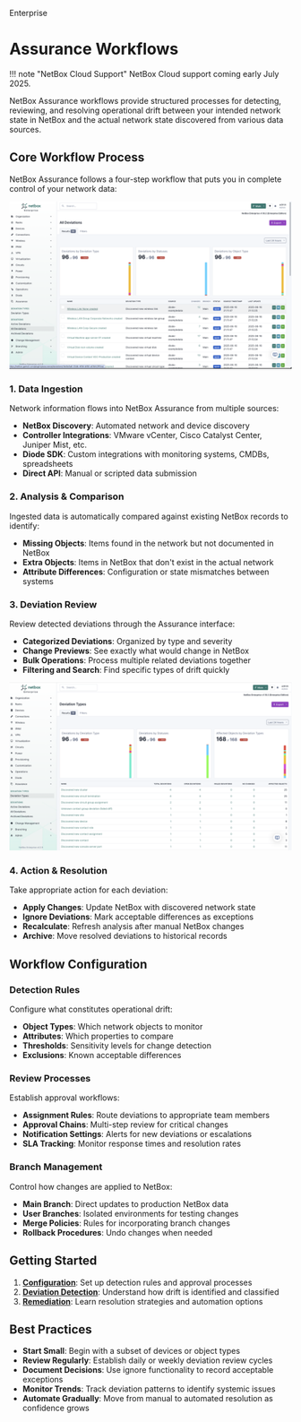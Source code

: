 <span class="pill pill-enterprise">Enterprise</span>

# Assurance Workflows

!!! note "NetBox Cloud Support"
    NetBox Cloud support coming early July 2025.

NetBox Assurance workflows provide structured processes for detecting, reviewing, and resolving operational drift between your intended network state in NetBox and the actual network state discovered from various data sources.

## Core Workflow Process

NetBox Assurance follows a four-step workflow that puts you in complete control of your network data:

![Workflow Process](../images/Assurance_all_deviations.png)

### 1. Data Ingestion
Network information flows into NetBox Assurance from multiple sources:
- **NetBox Discovery**: Automated network and device discovery
- **Controller Integrations**: VMware vCenter, Cisco Catalyst Center, Juniper Mist, etc.
- **Diode SDK**: Custom integrations with monitoring systems, CMDBs, spreadsheets
- **Direct API**: Manual or scripted data submission

### 2. Analysis & Comparison
Ingested data is automatically compared against existing NetBox records to identify:
- **Missing Objects**: Items found in the network but not documented in NetBox
- **Extra Objects**: Items in NetBox that don't exist in the actual network
- **Attribute Differences**: Configuration or state mismatches between systems

### 3. Deviation Review
Review detected deviations through the Assurance interface:
- **Categorized Deviations**: Organized by type and severity
- **Change Previews**: See exactly what would change in NetBox
- **Bulk Operations**: Process multiple related deviations together
- **Filtering and Search**: Find specific types of drift quickly

![Deviation Types](../images/Assurance_deviation_types.png)

### 4. Action & Resolution
Take appropriate action for each deviation:
- **Apply Changes**: Update NetBox with discovered network state
- **Ignore Deviations**: Mark acceptable differences as exceptions
- **Recalculate**: Refresh analysis after manual NetBox changes
- **Archive**: Move resolved deviations to historical records

## Workflow Configuration

### Detection Rules
Configure what constitutes operational drift:
- **Object Types**: Which network objects to monitor
- **Attributes**: Which properties to compare
- **Thresholds**: Sensitivity levels for change detection
- **Exclusions**: Known acceptable differences

### Review Processes
Establish approval workflows:
- **Assignment Rules**: Route deviations to appropriate team members
- **Approval Chains**: Multi-step review for critical changes
- **Notification Settings**: Alerts for new deviations or escalations
- **SLA Tracking**: Monitor response times and resolution rates

### Branch Management
Control how changes are applied to NetBox:
- **Main Branch**: Direct updates to production NetBox data
- **User Branches**: Isolated environments for testing changes
- **Merge Policies**: Rules for incorporating branch changes
- **Rollback Procedures**: Undo changes when needed

## Getting Started

1. **[Configuration](configuration.md)**: Set up detection rules and approval processes
2. **[Deviation Detection](deviation-detection.md)**: Understand how drift is identified and classified
3. **[Remediation](remediation.md)**: Learn resolution strategies and automation options

## Best Practices

- **Start Small**: Begin with a subset of devices or object types
- **Review Regularly**: Establish daily or weekly deviation review cycles
- **Document Decisions**: Use ignore functionality to record acceptable exceptions
- **Monitor Trends**: Track deviation patterns to identify systemic issues
- **Automate Gradually**: Move from manual to automated resolution as confidence grows 